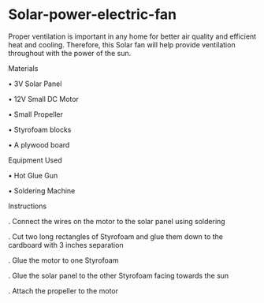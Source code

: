 # Solar-power-electric-fan
Proper ventilation is important in any home for better air quality and efficient heat and cooling. Therefore, this Solar fan will help provide ventilation throughout with the power of the sun.

Materials

•	3V Solar Panel

•	12V Small DC Motor

•	Small Propeller

•	Styrofoam blocks

•	A plywood board

Equipment Used

•	Hot Glue Gun

•	Soldering Machine

Instructions

.	Connect the wires on the motor to the solar panel using soldering

.	Cut two long rectangles of Styrofoam and glue them down to the cardboard with 3 inches separation

.	Glue the motor to one Styrofoam

.	Glue the solar panel to the other Styrofoam facing towards the sun

.	Attach the propeller to the motor
